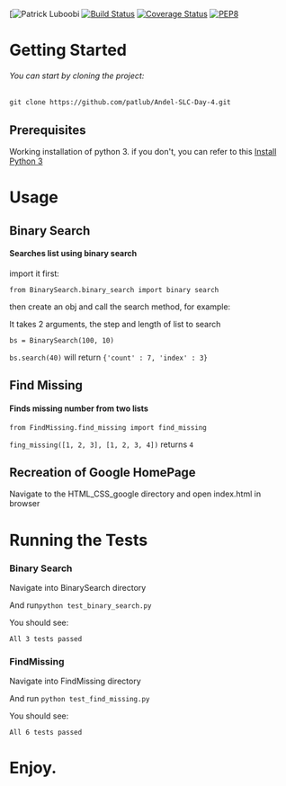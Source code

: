 [![Patrick Luboobi](https://img.shields.io/badge/Patrick%20Luboobi-Andela--SLC--Day--4-green.svg)
[![Build Status](https://travis-ci.org/patlub/Andela-SLC-Day-4.svg?branch=master)](https://travis-ci.org/patlub/Andela-SLC-Day-4)
[![Coverage Status](https://coveralls.io/repos/github/patlub/Andela-SLC-Day-4/badge.svg)](https://coveralls.io/github/patlub/Andela-SLC-Day-4)
[![PEP8](https://img.shields.io/badge/code%20style-pep8-orange.svg)](https://www.python.org/dev/peps/pep-0008/)


# Getting Started

###### You can start by cloning the project:
`git clone https://github.com/patlub/Andel-SLC-Day-4.git`


## Prerequisites
Working installation of python 3. if you don't, you can refer to this
[Install Python 3](https://www.python.org/downloads/)

# Usage
## Binary Search
#### Searches list using binary search
import it first:

`from BinarySearch.binary_search import binary search`

then create an obj and call the search method, for example:

It takes 2 arguments, the step and length of list to search

`bs = BinarySearch(100, 10)`

`bs.search(40)` will return `{'count' : 7, 'index' : 3}`

## Find Missing
#### Finds missing number from two lists

`from FindMissing.find_missing import find_missing`

`fing_missing([1, 2, 3], [1, 2, 3, 4])` returns  `4`

## Recreation of Google HomePage

Navigate to the HTML_CSS_google directory and open index.html in browser

# Running the Tests

### Binary Search
Navigate into BinarySearch directory

And run`python test_binary_search.py`

You should see:

`All 3 tests passed`

### FindMissing
Navigate into FindMissing directory

And run `python test_find_missing.py`

You should see:

`All 6 tests passed`

# Enjoy.